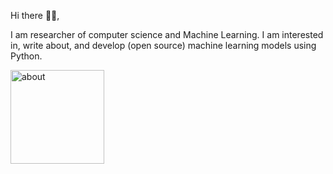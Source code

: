 Hi there 👋🏻,

I am researcher of computer science and Machine Learning. I am interested in, write about, and develop (open source) machine learning models using Python.


<!-- [![alt text](https://cdn.hackernoon.com/images/f2px36fy.gif)](https://github.com/samanemami) -->
<img src="https://github.com/samanemami/samanemami/blob/main/docs/HelloWorld.gif" alt="about" style="height:150px;">

